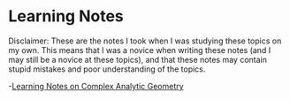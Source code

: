 # Learning Notes

Disclaimer: These are the notes I took when I was studying these topics on my own. This means that I was a novice when writing these notes (and I may still be a novice at these topics), and that these notes may contain stupid mistakes and poor understanding of the topics.


-[Learning Notes on Complex Analytic Geometry](Files/2022_CAG.pdf)



